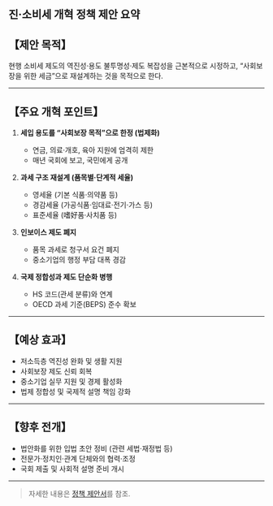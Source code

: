 ## 진·소비세 개혁 정책 제안 요약

## 【제안 목적】
현행 소비세 제도의 역진성·용도 불투명성·제도 복잡성을 근본적으로 시정하고, “사회보장을 위한 세금”으로 재설계하는 것을 목적으로 한다.

---

## 【주요 개혁 포인트】

1. **세입 용도를 “사회보장 목적”으로 한정 (법제화)**
   - 연금, 의료·개호, 육아 지원에 엄격히 제한  
   - 매년 국회에 보고, 국민에게 공개  

2. **과세 구조 재설계 (품목별·단계적 세율)**
   - 영세율 (기본 식품·의약품 등)  
   - 경감세율 (가공식품·임대료·전기·가스 등)  
   - 표준세율 (嗜好품·사치품 등)  

3. **인보이스 제도 폐지**
   - 품목 과세로 청구서 요건 폐지  
   - 중소기업의 행정 부담 대폭 경감  

4. **국제 정합성과 제도 단순화 병행**
   - HS 코드(관세 분류)와 연계  
   - OECD 과세 기준(BEPS) 준수 확보  

---

## 【예상 효과】

- 저소득층 역진성 완화 및 생활 지원  
- 사회보장 제도 신뢰 회복  
- 중소기업 실무 지원 및 경제 활성화  
- 법제 정합성 및 국제적 설명 책임 강화  

---

## 【향후 전개】

- 법안화를 위한 입법 초안 정비 (관련 세법·재정법 등)  
- 전문가·정치인·관계 단체와의 협력·조정  
- 국회 제출 및 사회적 설명 준비 개시  

---

> 자세한 내용은 [정책 제안서](#policy_proposal)를 참조.
